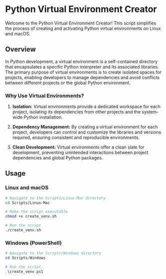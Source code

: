 # Python Virtual Environment Creator

Welcome to the Python Virtual Environment Creator! This script simplifies the process of creating and activating Python virtual environments on Linux and macOS.

## Overview

In Python development, a virtual environment is a self-contained directory that encapsulates a specific Python interpreter and its associated libraries. The primary purpose of virtual environments is to create isolated spaces for projects, enabling developers to manage dependencies and avoid conflicts between different projects or the global Python environment.

### Why Use Virtual Environments?

1. **Isolation:** Virtual environments provide a dedicated workspace for each project, isolating its dependencies from other projects and the system-wide Python installation.

2. **Dependency Management:** By creating a virtual environment for each project, developers can control and customize the libraries and versions required, ensuring consistent and reproducible environments.

3. **Clean Development:** Virtual environments offer a clean slate for development, preventing unintended interactions between project dependencies and global Python packages.

## Usage

### Linux and macOS

```zsh
# Navigate to the Scripts/Linux-Mac directory
cd Scripts/Linux-Mac

# Make the script executable
chmod +x create_venv.sh

# Run the script
./create_venv.sh
```


### Windows (PowerShell)

```powershell
# Navigate to the Scripts/Windows directory
cd Scripts/Windows

# Run the script
.\create_venv.ps1
```


